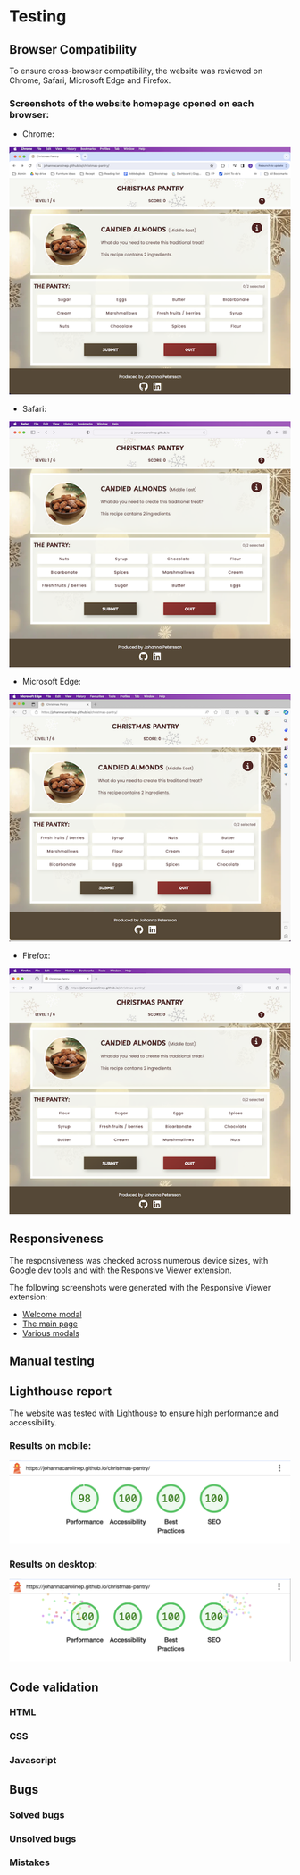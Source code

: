 # Testing

## Browser Compatibility
To ensure cross-browser compatibility, the website was reviewed on Chrome, Safari, Microsoft Edge and Firefox.

### Screenshots of the website homepage opened on each browser:
- Chrome:

![Chrome browser screenshot](documentation/compatibility-chrome-ss.png)

- Safari:

![Safari screenshot](documentation/compatibility-safari-ss.png)

- Microsoft Edge:

![Edge screenshot](documentation/compatibility-edge-ss.png)

- Firefox: 

![Firefox screenshot](documentation/compatibility-firefox-ss.png)

## Responsiveness
The responsiveness was checked across numerous device sizes, with Google dev tools and with the Responsive Viewer extension.

The following screenshots were generated with the Responsive Viewer extension:

- [Welcome modal](documentation/responsive-welcome-modal.pdf)
- [The main page](documentation/responsive-main-page.pdf)
- [Various modals](documentation/responsive-modals.pdf)

## Manual testing

## Lighthouse report
The website was tested with Lighthouse to ensure high performance and accessibility.

### Results on mobile:

![Lighthouse results - Mobile](documentation/lighthouse-mobile.png)

### Results on desktop:
![Lighthouse results - Desktop](documentation/lighthouse-desktop.png)

## Code validation
### HTML
### CSS
### Javascript

## Bugs
### Solved bugs
### Unsolved bugs

### Mistakes